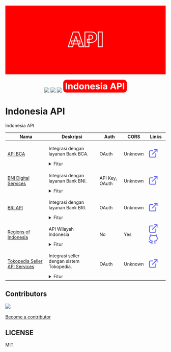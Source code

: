 [![](./public/Cover.png)](https://indonesia-api.netlify.app)

<p align="center">
  <a href="https://github.com/unej-io/app/network/members">
    <img src="https://badgen.net/github/forks/unej-io/app?color=cyan" />
  </a>
  <a href="https://github.com/unej-io/app/stargazers">
    <img src="https://badgen.net/github/stars/unej-io/app?color=yellow" />
  </a>
  <a href="https://github.com/unej-io/app/graphs/contributors">
    <img src="https://badgen.net/github/contributors/unej-io/app?color=orange" />
  </a>
  <a href="https://indonesia-api.netlify.app"><img src="./public/Badge.svg" /></a>
</p>

# Indonesia API

Indonesia API

<!-- >>>>>>>>>>>>>>>>>>>>>> INDONESIA API >>>>>>>>>>>>>>>>>>>>>> -->

| Nama                                                              | Deskripsi                                                                                                                                                                                                                                                                                                                                                                                                                                                                               | Auth           | CORS    | Links                                                                                                                                                      |
| ----------------------------------------------------------------- | --------------------------------------------------------------------------------------------------------------------------------------------------------------------------------------------------------------------------------------------------------------------------------------------------------------------------------------------------------------------------------------------------------------------------------------------------------------------------------------- | -------------- | ------- | ---------------------------------------------------------------------------------------------------------------------------------------------------------- |
| [API BCA](https://developer.bca.co.id/)                           | <p>Integrasi dengan layanan Bank BCA.</p><details><summary>Fitur</summary><ul><li>Informasi Rekening</li><li>Kuasa Pendebetan Rekening</li><li>Virtual Account untuk Biller</li><li>Transfer ke Rekening Virtual Account BCA</li><li>Quick Response Indonesian Standard (QRIS) MPM</li><li>Transfer Dana</li><li>Collection</li><li>OneKlik</li><li>Valuta Asing</li><li>Informasi Umum</li><li>Financing</li><li>FIRE</li><li>Top Up Flazz</li><li>Sakuku Commerce</li></ul></details> | OAuth          | Unknown | [![](./assets/svgs/external-link.svg)](https://developer.bca.co.id/)                                                                                       |
| [BNI Digital Services](https://digitalservices.bni.co.id/)        | <p>Integrasi dengan layanan Bank BNI.</p><details><summary>Fitur</summary><ul><li>One Gate Payment</li><li>Remittance</li><li>P2P Lending</li><li>RDN Service</li><li>Tapcash</li><li>Rate Inquiry</li><li>BNIDirect</li><li>Digiloan Consumptive Disbursement</li><li>Online Debit</li><li>Sharing Billers</li><li>Utility</li><li>BNI eCollection</li></ul></details>                                                                                                                 | API Key, OAuth | Unknown | [![](./assets/svgs/external-link.svg)](https://digitalservices.bni.co.id/)                                                                                 |
| [BRI API](https://developers.bri.co.id/)                          | <p>Integrasi dengan layanan Bank BRI.</p><details><summary>Fitur</summary><ul><li>BRI Direct Debit</li><li>BRIZZI</li><li>BRIVA</li><li>Transfer to BRI Account</li><li>Transfer to Other Banks</li><li>Cardless Cash Withdrawal</li><li>QRIS Merchant Presented Mode (MPM) Static</li><li>QRIS Merchant Presented Mode (MPM) Dynamic</li><li>QRIS Merchant Presented mode (MPM) Dynamic Notification</li><li>Account Statement</li><li>Account Information</li></ul></details>         | OAuth          | Unknown | [![](./assets/svgs/external-link.svg)](https://developers.bri.co.id/)                                                                                      |
| [Regions of Indonesia](https://regions-of-indonesia.netlify.app/) | <p>API Wilayah Indonesia</p><details><summary>Fitur</summary><ul><li>Dynamic API & Static API</li><li>Search API</li><li>Javascript client SDK</li></ul></details>                                                                                                                                                                                                                                                                                                                      | No             | Yes     | [![](./assets/svgs/external-link.svg)](https://regions-of-indonesia.netlify.app/) [![](./assets/svgs/github.svg)](https://github.com/regions-of-indonesia) |
| [Tokopedia Seller API Services](https://developer.tokopedia.com/) | <p>Integrasi seller dengan sistem Tokopedia.</p><details><summary>Fitur</summary><ul><li>Webhooks API</li><li>Product API</li><li>Order API</li><li>Logistic API</li><li>Shop API</li><li>Finance API</li><li>Interaction API</li><li>Campaign API</li></ul></details>                                                                                                                                                                                                                  | OAuth          | Unknown | [![](./assets/svgs/external-link.svg)](https://developer.tokopedia.com/)                                                                                   |

<!-- <<<<<<<<<<<<<<<<<<<<<< INDONESIA API <<<<<<<<<<<<<<<<<<<<<< -->

## Contributors

<img src="https://contrib.rocks/image?repo=indonesia-api/indonesia-api&max=136&columns=17" />

[Become a contributor](./CONTRIBUTING.md)

## LICENSE

MIT
